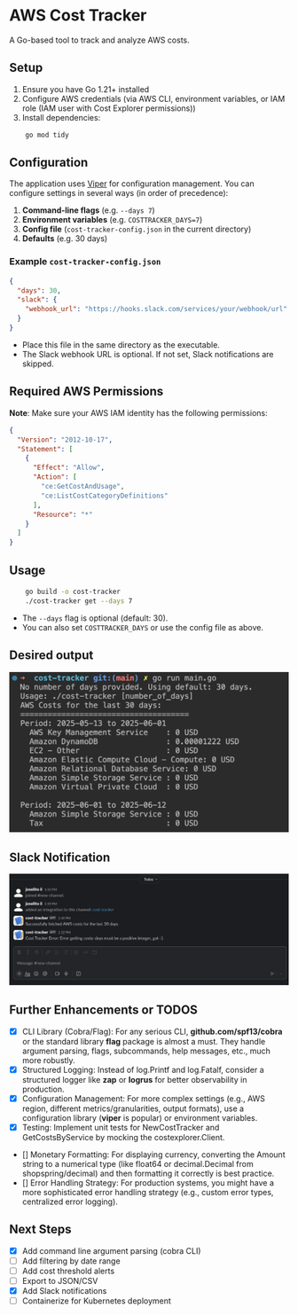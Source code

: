 # AWS Cost Tracker

A Go-based tool to track and analyze AWS costs.

## Setup

1. Ensure you have Go 1.21+ installed
2. Configure AWS credentials (via AWS CLI, environment variables, or IAM role (IAM user with Cost Explorer permissions))
3. Install dependencies:
```bash
    go mod tidy
```

## Configuration

The application uses [Viper](https://github.com/spf13/viper) for configuration management. You can configure settings in several ways (in order of precedence):

1. **Command-line flags** (e.g. `--days 7`)
2. **Environment variables** (e.g. `COSTTRACKER_DAYS=7`)
3. **Config file** (`cost-tracker-config.json` in the current directory)
4. **Defaults** (e.g. 30 days)

### Example `cost-tracker-config.json`
```json
{
  "days": 30,
  "slack": {
    "webhook_url": "https://hooks.slack.com/services/your/webhook/url"
  }
}
```

- Place this file in the same directory as the executable.
- The Slack webhook URL is optional. If not set, Slack notifications are skipped.

## Required AWS Permissions

**Note**: Make sure your AWS IAM identity has the following permissions:
```json
{
  "Version": "2012-10-17",
  "Statement": [
    {
      "Effect": "Allow",
      "Action": [
        "ce:GetCostAndUsage",
        "ce:ListCostCategoryDefinitions"
      ],
      "Resource": "*"
    }
  ]
}
```

## Usage

```bash
    go build -o cost-tracker
    ./cost-tracker get --days 7
```

- The `--days` flag is optional (default: 30).
- You can also set `COSTTRACKER_DAYS` or use the config file as above.

## Desired output

![output](output.png)

## Slack Notification

![slack](slack-notif.png)

## Further Enhancements or TODOS

- [x] CLI Library (Cobra/Flag): For any serious CLI, **github.com/spf13/cobra** or the standard library **flag** package is almost a must. They handle argument parsing, flags, subcommands, help messages, etc., much more robustly.
- [x] Structured Logging: Instead of log.Printf and log.Fatalf, consider a structured logger like **zap** or **logrus** for better observability in production.
- [x] Configuration Management: For more complex settings (e.g., AWS region, different metrics/granularities, output formats), use a configuration library (**viper** is popular) or environment variables.
- [x] Testing: Implement unit tests for NewCostTracker and GetCostsByService by mocking the costexplorer.Client.
- [] Monetary Formatting: For displaying currency, converting the Amount string to a numerical type (like float64 or decimal.Decimal from shopspring/decimal) and then formatting it correctly is best practice.
- [] Error Handling Strategy: For production systems, you might have a more sophisticated error handling strategy (e.g., custom error types, centralized error logging).

## Next Steps

- [x] Add command line argument parsing (cobra CLI)
- [ ] Add filtering by date range
- [ ] Add cost threshold alerts
- [ ] Export to JSON/CSV
- [x] Add Slack notifications
- [ ] Containerize for Kubernetes deployment
